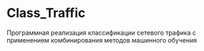 # Class_Traffic
Программная реализация классификации сетевого трафика с применением комбинирования методов машинного обучения
